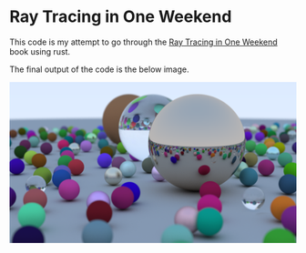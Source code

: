 # Ray Tracing in One Weekend

This code is my attempt to go through the [Ray Tracing in One Weekend](https://raytracing.github.io/books/RayTracingInOneWeekend.html) book using rust.

The final output of the code is the below image.

![Final](images/final.png)



